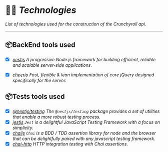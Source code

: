 # 👨‍💻 *Technologies*
*List of technologies used for the construction of the Crunchyroll api.*

---

## 📦BackEnd tools used
- [x] *[nestjs](https://nestjs.com/) A progressive Node.js framework for building efficient, reliable and scalable server-side applications.*
- [x] *[cheerio](https://cheerio.js.org/) Fast, flexible & lean implementation of core jQuery designed specifically for the server.*


## 📦Tests tools used
- [x] *[@nestjs/testing](https://docs.nestjs.com/fundamentals/testing) The `@nestjs/testing` package provides a set of utilities that enable a more robust testing process.*
- [x] *[jestjs](https://jestjs.io/) `Jest` is a delightful JavaScript Testing Framework with a focus on simplicity.*
- [x] *[chaijs](https://www.chaijs.com/) `Chai` is a BDD / TDD assertion library for node and the browser that can be delightfully paired with any javascript testing framework.*
- [x] *[chai-http](https://www.chaijs.com/plugins/chai-http/) HTTP integration testing with Chai assertions.*